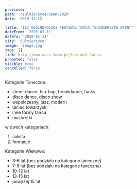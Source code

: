 ```yaml
---
province: ''
path: '/sulmierzyce-open-2020'
date: '2019-11-12'

title: 'III OGÓLNOPOLSKI FESTIWAL TAŃCA "SULMIERZYCE OPEN"'
dateFrom: '2020-01-11'
dateTo: '2020-01-11'
city: 'Sulmierzyce'
image: 'image.jpg'
tags: []
link: http://www.mass-team.pl/festiwal-tanca
promoted: false
visible: true
cancelled: false
---
```

Kategorie Taneczne:

- street dance, hip-hop, breakdance, funky
- disco dance, disco show
- współczesny, jazz, modern  
- taniec towarzyski
- inne formy tańca
- mażoretki 

w dwóch kategoriach:
1) solista
2) formacje


Kategorie Wiekowe:

- 3-6 lat (bez podziału na kategorie taneczne)
- 7-9 lat (bez podziału na kategorie taneczne)
- 10-12 lat
- 13-15 lat
- powyżej 15 lat